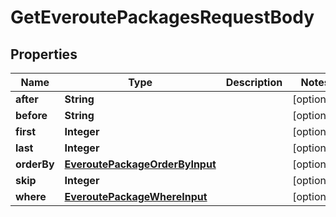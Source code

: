 

# GetEveroutePackagesRequestBody


## Properties

Name | Type | Description | Notes
------------ | ------------- | ------------- | -------------
**after** | **String** |  |  [optional]
**before** | **String** |  |  [optional]
**first** | **Integer** |  |  [optional]
**last** | **Integer** |  |  [optional]
**orderBy** | [**EveroutePackageOrderByInput**](EveroutePackageOrderByInput.md) |  |  [optional]
**skip** | **Integer** |  |  [optional]
**where** | [**EveroutePackageWhereInput**](EveroutePackageWhereInput.md) |  |  [optional]



